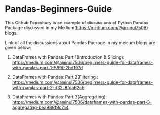 # Pandas-Beginners-Guide

This Github Repository is an example of discussions of Python Pandas Package discussed in my Medium(https://medium.com/@aminul7506) blogs.

Link of all the discussions about Pandas Package in my meidum blogs are given below:

1. DataFrames with Pandas: Part 1(Introduction & Slicing): https://medium.com/@aminul7506/beginners-guide-for-dataframes-with-pandas-part-1-589fc2bd197d

2. DataFrames with Pandas: Part 2(Filtering): https://medium.com/@aminul7506/beginners-guide-for-dataframes-with-pandas-part-2-d32a8fda62c6

3. DataFrames with Pandas: Part 3(Aggregating): https://medium.com/@aminul7506/dataframes-with-pandas-part-3-aggregating-bea989f9c7a4
